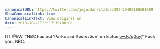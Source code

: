 ```yaml
---
canonicalURL: https://twitter.com/jmjordan/status/392429489168601089
ShowCanonicalLink: true
CanonicalLinkText: View original on
date: 2013-10-21T23:17:35+00:00
---
```

RT @EW: "NBC has put 'Parks and Recreation' on hiatus [ow.ly/q2qyl](http://ow.ly/q2qyl)" Fuck you, NBC.